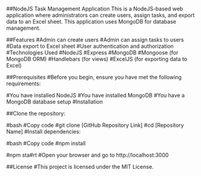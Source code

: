 ##NodeJS Task Management Application
This is a NodeJS-based web application where administrators can create users, assign tasks, and export data to an Excel sheet. This application uses MongoDB for database management.

##Features
#Admin can create users
#Admin can assign tasks to users
#Data export to Excel sheet
#User authentication and authorization
#Technologies Used
#NodeJS
#Express
#MongoDB
#Mongoose (for MongoDB ORM)
#Handlebars (for views)
#ExcelJS (for exporting data to Excel)

##Prerequisites
#Before you begin, ensure you have met the following requirements:

#You have installed NodeJS
#You have installed MongoDB
#You have a MongoDB database setup
#Installation


##Clone the repository:

#bash
#Copy code
#git clone [GitHub Repository Link]
#cd [Repository Name]
#Install dependencies:

#bash
#Copy code
#npm install


#npm sta#rt
#Open your browser and go to http://localhost:3000

##License
#This project is licensed under the MIT License.

